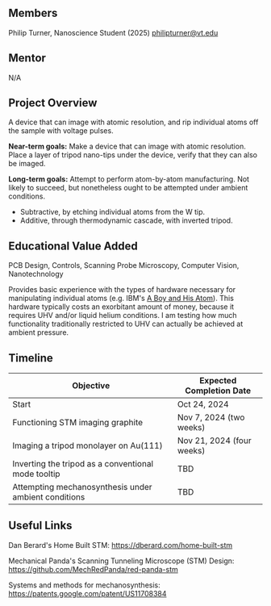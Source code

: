 ## Members
Philip Turner, Nanoscience Student (2025)
philipturner@vt.edu

## Mentor
N/A

## Project Overview

A device that can image with atomic resolution, and rip individual atoms off the sample with voltage pulses.

<b>Near-term goals:</b> Make a device that can image with atomic resolution. Place a layer of tripod nano-tips under the device, verify that they can also be imaged.

<b>Long-term goals:</b> Attempt to perform atom-by-atom manufacturing. Not likely to succeed, but nonetheless ought to be attempted under ambient conditions.
- Subtractive, by etching individual atoms from the W tip.
- Additive, through thermodynamic cascade, with inverted tripod.

## Educational Value Added

PCB Design, Controls, Scanning Probe Microscopy, Computer Vision, Nanotechnology

Provides basic experience with the types of hardware necessary for manipulating individual atoms (e.g. IBM's [A Boy and His Atom](https://www.youtube.com/watch?v=oSCX78-8-q0)). This hardware typically costs an exorbitant amount of money, because it requires UHV and/or liquid helium conditions. I am testing how much functionality traditionally restricted to UHV can actually be achieved at ambient pressure.

## Timeline

| Objective                                            | Expected Completion Date |
| ---------------------------------------------------- | ------------------------ |
| Start                                                | Oct 24, 2024             |
| Functioning STM imaging graphite                     | Nov 7, 2024 (two weeks) |
| Imaging a tripod monolayer on Au(111)                | Nov 21, 2024 (four weeks) |
| Inverting the tripod as a conventional mode tooltip  | TBD |
| Attempting mechanosynthesis under ambient conditions | TBD |

## Useful Links

Dan Berard's Home Built STM: https://dberard.com/home-built-stm

Mechanical Panda's Scanning Tunneling Microscope (STM) Design: https://github.com/MechRedPanda/red-panda-stm

Systems and methods for mechanosynthesis: https://patents.google.com/patent/US11708384

